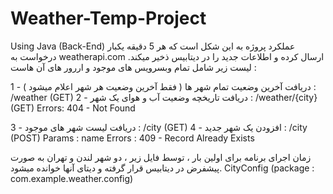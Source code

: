 # Weather-Temp-Project
Using Java (Back-End)
عملکرد پروژه به این شکل است که هر 5 دقیقه یکبار درخواست به weatherapi.com ارسال کرده و اطلاعات جدید را در دیتابیس ذخیر میکند.
لیست زیر شامل تمام وبسرویس های موجود و اررور های آن هاست :

1 - دریافت آخرین وضعیت تمام شهر ها ( فقط آخرین وضعیت هر شهر اعلام میشود ) :
/weather (GET)
2 - دریافت تاریخچه وضعیت آب و هوای یک شهر :
/weather/{city} (GET)
Errors:
  404 - Not Found

3 - دریافت لیست شهر های موجود :
/city (GET)
4 - افزودن یک شهر جدید :
/city (POST)
Params : name 
Errors : 
  409 - Record Already Exists
  
 زمان اجرای برنامه برای اولین بار ، توسط فایل زیر ، دو شهر لندن و تهران به صورت پیشفرض در دیتابیس قرار گرفته و دیتای آنها خوانده میشود.
 CityConfig (package : com.example.weather.config)
 
 
